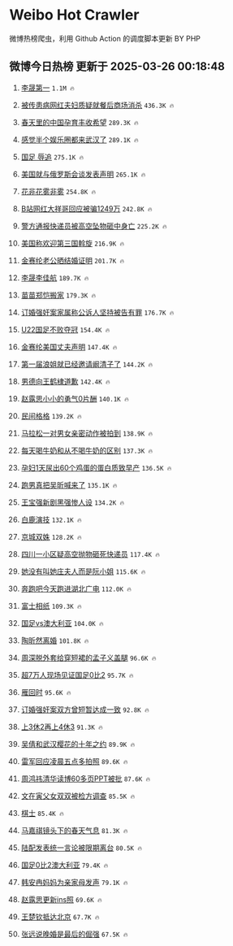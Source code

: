 # Weibo Hot Crawler 



微博热榜爬虫，利用 Github Action 的调度脚本更新 BY PHP 


## 微博今日热榜 更新于 2025-03-26 00:18:48 
1. [李晟第一](https://s.weibo.com/weibo?q=%E6%9D%8E%E6%99%9F%E7%AC%AC%E4%B8%80&t=31&band_rank=1&Refer=top) `1.1M 🔥` 

1. [被传患病网红夫妇质疑就餐后商场消杀](https://s.weibo.com/weibo?q=%23%E8%A2%AB%E4%BC%A0%E6%82%A3%E7%97%85%E7%BD%91%E7%BA%A2%E5%A4%AB%E5%A6%87%E8%B4%A8%E7%96%91%E5%B0%B1%E9%A4%90%E5%90%8E%E5%95%86%E5%9C%BA%E6%B6%88%E6%9D%80%23&t=31&band_rank=2&Refer=top) `436.3K 🔥` 

1. [春天里的中国孕育丰收希望](https://s.weibo.com/weibo?q=%23%E6%98%A5%E5%A4%A9%E9%87%8C%E7%9A%84%E4%B8%AD%E5%9B%BD%E5%AD%95%E8%82%B2%E4%B8%B0%E6%94%B6%E5%B8%8C%E6%9C%9B%23&t=31&band_rank=3&Refer=top) `289.3K 🔥` 

1. [感觉半个娱乐圈都来武汉了](https://s.weibo.com/weibo?q=%23%E6%84%9F%E8%A7%89%E5%8D%8A%E4%B8%AA%E5%A8%B1%E4%B9%90%E5%9C%88%E9%83%BD%E6%9D%A5%E6%AD%A6%E6%B1%89%E4%BA%86%23&t=31&band_rank=4&Refer=top) `289.1K 🔥` 

1. [国足 辱追](https://s.weibo.com/weibo?q=%E5%9B%BD%E8%B6%B3%20%E8%BE%B1%E8%BF%BD&t=31&band_rank=5&Refer=top) `275.1K 🔥` 

1. [美国就与俄罗斯会谈发表声明](https://s.weibo.com/weibo?q=%23%E7%BE%8E%E5%9B%BD%E5%B0%B1%E4%B8%8E%E4%BF%84%E7%BD%97%E6%96%AF%E4%BC%9A%E8%B0%88%E5%8F%91%E8%A1%A8%E5%A3%B0%E6%98%8E%23&t=31&band_rank=6&Refer=top) `265.1K 🔥` 

1. [花非花雾非雾](https://s.weibo.com/weibo?q=%E8%8A%B1%E9%9D%9E%E8%8A%B1%E9%9B%BE%E9%9D%9E%E9%9B%BE&t=31&band_rank=7&Refer=top) `254.8K 🔥` 

1. [B站网红大祥哥回应被骗1249万](https://s.weibo.com/weibo?q=%23B%E7%AB%99%E7%BD%91%E7%BA%A2%E5%A4%A7%E7%A5%A5%E5%93%A5%E5%9B%9E%E5%BA%94%E8%A2%AB%E9%AA%971249%E4%B8%87%23&t=31&band_rank=8&Refer=top) `242.8K 🔥` 

1. [警方通报快递员被高空坠物砸中身亡](https://s.weibo.com/weibo?q=%23%E8%AD%A6%E6%96%B9%E9%80%9A%E6%8A%A5%E5%BF%AB%E9%80%92%E5%91%98%E8%A2%AB%E9%AB%98%E7%A9%BA%E5%9D%A0%E7%89%A9%E7%A0%B8%E4%B8%AD%E8%BA%AB%E4%BA%A1%23&t=31&band_rank=9&Refer=top) `225.2K 🔥` 

1. [美国称欢迎第三国斡旋](https://s.weibo.com/weibo?q=%23%E7%BE%8E%E5%9B%BD%E7%A7%B0%E6%AC%A2%E8%BF%8E%E7%AC%AC%E4%B8%89%E5%9B%BD%E6%96%A1%E6%97%8B%23&t=31&band_rank=10&Refer=top) `216.9K 🔥` 

1. [金赛纶老公晒结婚证明](https://s.weibo.com/weibo?q=%23%E9%87%91%E8%B5%9B%E7%BA%B6%E8%80%81%E5%85%AC%E6%99%92%E7%BB%93%E5%A9%9A%E8%AF%81%E6%98%8E%23&t=31&band_rank=11&Refer=top) `201.7K 🔥` 

1. [李晟李佳航](https://s.weibo.com/weibo?q=%E6%9D%8E%E6%99%9F%E6%9D%8E%E4%BD%B3%E8%88%AA&t=31&band_rank=12&Refer=top) `189.7K 🔥` 

1. [苗苗郑恺搬家](https://s.weibo.com/weibo?q=%23%E8%8B%97%E8%8B%97%E9%83%91%E6%81%BA%E6%90%AC%E5%AE%B6%23&t=31&band_rank=13&Refer=top) `179.3K 🔥` 

1. [订婚强奸案家属称公诉人坚持被告有罪](https://s.weibo.com/weibo?q=%23%E8%AE%A2%E5%A9%9A%E5%BC%BA%E5%A5%B8%E6%A1%88%E5%AE%B6%E5%B1%9E%E7%A7%B0%E5%85%AC%E8%AF%89%E4%BA%BA%E5%9D%9A%E6%8C%81%E8%A2%AB%E5%91%8A%E6%9C%89%E7%BD%AA%23&t=31&band_rank=14&Refer=top) `176.7K 🔥` 

1. [U22国足不败夺冠](https://s.weibo.com/weibo?q=%23U22%E5%9B%BD%E8%B6%B3%E4%B8%8D%E8%B4%A5%E5%A4%BA%E5%86%A0%23&t=31&band_rank=15&Refer=top) `154.4K 🔥` 

1. [金赛纶美国丈夫声明](https://s.weibo.com/weibo?q=%23%E9%87%91%E8%B5%9B%E7%BA%B6%E7%BE%8E%E5%9B%BD%E4%B8%88%E5%A4%AB%E5%A3%B0%E6%98%8E%23&t=31&band_rank=16&Refer=top) `147.4K 🔥` 

1. [第一届浪姐就已经邀请阚清子了](https://s.weibo.com/weibo?q=%23%E7%AC%AC%E4%B8%80%E5%B1%8A%E6%B5%AA%E5%A7%90%E5%B0%B1%E5%B7%B2%E7%BB%8F%E9%82%80%E8%AF%B7%E9%98%9A%E6%B8%85%E5%AD%90%E4%BA%86%23&t=31&band_rank=17&Refer=top) `144.2K 🔥` 

1. [男德向王鹤棣道歉](https://s.weibo.com/weibo?q=%23%E7%94%B7%E5%BE%B7%E5%90%91%E7%8E%8B%E9%B9%A4%E6%A3%A3%E9%81%93%E6%AD%89%23&t=31&band_rank=18&Refer=top) `142.4K 🔥` 

1. [赵露思小小的勇气0片酬](https://s.weibo.com/weibo?q=%23%E8%B5%B5%E9%9C%B2%E6%80%9D%E5%B0%8F%E5%B0%8F%E7%9A%84%E5%8B%87%E6%B0%940%E7%89%87%E9%85%AC%23&t=31&band_rank=19&Refer=top) `140.1K 🔥` 

1. [民间格格](https://s.weibo.com/weibo?q=%E6%B0%91%E9%97%B4%E6%A0%BC%E6%A0%BC&t=31&band_rank=20&Refer=top) `139.2K 🔥` 

1. [马拉松一对男女亲密动作被拍到](https://s.weibo.com/weibo?q=%23%E9%A9%AC%E6%8B%89%E6%9D%BE%E4%B8%80%E5%AF%B9%E7%94%B7%E5%A5%B3%E4%BA%B2%E5%AF%86%E5%8A%A8%E4%BD%9C%E8%A2%AB%E6%8B%8D%E5%88%B0%23&t=31&band_rank=21&Refer=top) `138.9K 🔥` 

1. [每天喝牛奶和从不喝牛奶的区别](https://s.weibo.com/weibo?q=%E6%AF%8F%E5%A4%A9%E5%96%9D%E7%89%9B%E5%A5%B6%E5%92%8C%E4%BB%8E%E4%B8%8D%E5%96%9D%E7%89%9B%E5%A5%B6%E7%9A%84%E5%8C%BA%E5%88%AB&t=31&band_rank=22&Refer=top) `137.3K 🔥` 

1. [孕妇1天尿出60个鸡蛋的蛋白质致早产](https://s.weibo.com/weibo?q=%23%E5%AD%95%E5%A6%871%E5%A4%A9%E5%B0%BF%E5%87%BA60%E4%B8%AA%E9%B8%A1%E8%9B%8B%E7%9A%84%E8%9B%8B%E7%99%BD%E8%B4%A8%E8%87%B4%E6%97%A9%E4%BA%A7%23&t=31&band_rank=23&Refer=top) `136.5K 🔥` 

1. [跑男真把吴昕喊来了](https://s.weibo.com/weibo?q=%E8%B7%91%E7%94%B7%E7%9C%9F%E6%8A%8A%E5%90%B4%E6%98%95%E5%96%8A%E6%9D%A5%E4%BA%86&t=31&band_rank=24&Refer=top) `135.1K 🔥` 

1. [王宝强新剧黑强惨人设](https://s.weibo.com/weibo?q=%E7%8E%8B%E5%AE%9D%E5%BC%BA%E6%96%B0%E5%89%A7%E9%BB%91%E5%BC%BA%E6%83%A8%E4%BA%BA%E8%AE%BE&t=31&band_rank=25&Refer=top) `134.2K 🔥` 

1. [白鹿演技](https://s.weibo.com/weibo?q=%E7%99%BD%E9%B9%BF%E6%BC%94%E6%8A%80&t=31&band_rank=26&Refer=top) `132.1K 🔥` 

1. [京城双姝](https://s.weibo.com/weibo?q=%E4%BA%AC%E5%9F%8E%E5%8F%8C%E5%A7%9D&t=31&band_rank=27&Refer=top) `128.2K 🔥` 

1. [四川一小区疑高空抛物砸死快递员](https://s.weibo.com/weibo?q=%23%E5%9B%9B%E5%B7%9D%E4%B8%80%E5%B0%8F%E5%8C%BA%E7%96%91%E9%AB%98%E7%A9%BA%E6%8A%9B%E7%89%A9%E7%A0%B8%E6%AD%BB%E5%BF%AB%E9%80%92%E5%91%98%23&t=31&band_rank=28&Refer=top) `117.4K 🔥` 

1. [她没有叫她庄夫人而是阮小姐](https://s.weibo.com/weibo?q=%E5%A5%B9%E6%B2%A1%E6%9C%89%E5%8F%AB%E5%A5%B9%E5%BA%84%E5%A4%AB%E4%BA%BA%E8%80%8C%E6%98%AF%E9%98%AE%E5%B0%8F%E5%A7%90&t=31&band_rank=29&Refer=top) `115.6K 🔥` 

1. [奔跑吧今天跑进湖北广电](https://s.weibo.com/weibo?q=%23%E5%A5%94%E8%B7%91%E5%90%A7%E4%BB%8A%E5%A4%A9%E8%B7%91%E8%BF%9B%E6%B9%96%E5%8C%97%E5%B9%BF%E7%94%B5%23&t=31&band_rank=30&Refer=top) `112.0K 🔥` 

1. [富士相纸](https://s.weibo.com/weibo?q=%E5%AF%8C%E5%A3%AB%E7%9B%B8%E7%BA%B8&t=31&band_rank=31&Refer=top) `109.3K 🔥` 

1. [国足vs澳大利亚](https://s.weibo.com/weibo?q=%23%E5%9B%BD%E8%B6%B3vs%E6%BE%B3%E5%A4%A7%E5%88%A9%E4%BA%9A%23&t=31&band_rank=32&Refer=top) `104.0K 🔥` 

1. [陶昕然离婚](https://s.weibo.com/weibo?q=%E9%99%B6%E6%98%95%E7%84%B6%E7%A6%BB%E5%A9%9A&t=31&band_rank=33&Refer=top) `101.8K 🔥` 

1. [周深脱外套给穿短裙的孟子义盖腿](https://s.weibo.com/weibo?q=%23%E5%91%A8%E6%B7%B1%E8%84%B1%E5%A4%96%E5%A5%97%E7%BB%99%E7%A9%BF%E7%9F%AD%E8%A3%99%E7%9A%84%E5%AD%9F%E5%AD%90%E4%B9%89%E7%9B%96%E8%85%BF%23&t=31&band_rank=34&Refer=top) `96.6K 🔥` 

1. [超7万人现场见证国足0比2](https://s.weibo.com/weibo?q=%23%E8%B6%857%E4%B8%87%E4%BA%BA%E7%8E%B0%E5%9C%BA%E8%A7%81%E8%AF%81%E5%9B%BD%E8%B6%B30%E6%AF%942%23&t=31&band_rank=35&Refer=top) `95.7K 🔥` 

1. [雁回时](https://s.weibo.com/weibo?q=%E9%9B%81%E5%9B%9E%E6%97%B6&t=31&band_rank=36&Refer=top) `95.6K 🔥` 

1. [订婚强奸案双方曾短暂达成一致](https://s.weibo.com/weibo?q=%23%E8%AE%A2%E5%A9%9A%E5%BC%BA%E5%A5%B8%E6%A1%88%E5%8F%8C%E6%96%B9%E6%9B%BE%E7%9F%AD%E6%9A%82%E8%BE%BE%E6%88%90%E4%B8%80%E8%87%B4%23&t=31&band_rank=37&Refer=top) `92.8K 🔥` 

1. [上3休2再上4休3](https://s.weibo.com/weibo?q=%23%E4%B8%8A3%E4%BC%912%E5%86%8D%E4%B8%8A4%E4%BC%913%23&t=31&band_rank=38&Refer=top) `91.3K 🔥` 

1. [吴倩和武汉樱花的十年之约](https://s.weibo.com/weibo?q=%23%E5%90%B4%E5%80%A9%E5%92%8C%E6%AD%A6%E6%B1%89%E6%A8%B1%E8%8A%B1%E7%9A%84%E5%8D%81%E5%B9%B4%E4%B9%8B%E7%BA%A6%23&t=31&band_rank=39&Refer=top) `89.9K 🔥` 

1. [雷军回应凌晨五点多拍照](https://s.weibo.com/weibo?q=%23%E9%9B%B7%E5%86%9B%E5%9B%9E%E5%BA%94%E5%87%8C%E6%99%A8%E4%BA%94%E7%82%B9%E5%A4%9A%E6%8B%8D%E7%85%A7%23&t=31&band_rank=40&Refer=top) `89.6K 🔥` 

1. [周鸿祎清华读博60多页PPT被批](https://s.weibo.com/weibo?q=%23%E5%91%A8%E9%B8%BF%E7%A5%8E%E6%B8%85%E5%8D%8E%E8%AF%BB%E5%8D%9A60%E5%A4%9A%E9%A1%B5PPT%E8%A2%AB%E6%89%B9%23&t=31&band_rank=41&Refer=top) `87.6K 🔥` 

1. [文在寅父女双双被检方调查](https://s.weibo.com/weibo?q=%23%E6%96%87%E5%9C%A8%E5%AF%85%E7%88%B6%E5%A5%B3%E5%8F%8C%E5%8F%8C%E8%A2%AB%E6%A3%80%E6%96%B9%E8%B0%83%E6%9F%A5%23&t=31&band_rank=42&Refer=top) `85.5K 🔥` 

1. [棋士](https://s.weibo.com/weibo?q=%E6%A3%8B%E5%A3%AB&t=31&band_rank=43&Refer=top) `85.4K 🔥` 

1. [马嘉祺镜头下的春天气息](https://s.weibo.com/weibo?q=%23%E9%A9%AC%E5%98%89%E7%A5%BA%E9%95%9C%E5%A4%B4%E4%B8%8B%E7%9A%84%E6%98%A5%E5%A4%A9%E6%B0%94%E6%81%AF%23&t=31&band_rank=44&Refer=top) `81.3K 🔥` 

1. [陆配发表统一言论被限期离台](https://s.weibo.com/weibo?q=%23%E9%99%86%E9%85%8D%E5%8F%91%E8%A1%A8%E7%BB%9F%E4%B8%80%E8%A8%80%E8%AE%BA%E8%A2%AB%E9%99%90%E6%9C%9F%E7%A6%BB%E5%8F%B0%23&t=31&band_rank=45&Refer=top) `80.5K 🔥` 

1. [国足0比2澳大利亚](https://s.weibo.com/weibo?q=%23%E5%9B%BD%E8%B6%B30%E6%AF%942%E6%BE%B3%E5%A4%A7%E5%88%A9%E4%BA%9A%23&t=31&band_rank=46&Refer=top) `79.4K 🔥` 

1. [韩安冉妈妈为亲家母发声](https://s.weibo.com/weibo?q=%23%E9%9F%A9%E5%AE%89%E5%86%89%E5%A6%88%E5%A6%88%E4%B8%BA%E4%BA%B2%E5%AE%B6%E6%AF%8D%E5%8F%91%E5%A3%B0%23&t=31&band_rank=47&Refer=top) `79.1K 🔥` 

1. [赵露思更新ins照](https://s.weibo.com/weibo?q=%23%E8%B5%B5%E9%9C%B2%E6%80%9D%E6%9B%B4%E6%96%B0ins%E7%85%A7%23&t=31&band_rank=48&Refer=top) `69.6K 🔥` 

1. [王楚钦抵达北京](https://s.weibo.com/weibo?q=%E7%8E%8B%E6%A5%9A%E9%92%A6%E6%8A%B5%E8%BE%BE%E5%8C%97%E4%BA%AC&t=31&band_rank=49&Refer=top) `67.7K 🔥` 

1. [张远说晚婚是最后的倔强](https://s.weibo.com/weibo?q=%E5%BC%A0%E8%BF%9C%E8%AF%B4%E6%99%9A%E5%A9%9A%E6%98%AF%E6%9C%80%E5%90%8E%E7%9A%84%E5%80%94%E5%BC%BA&t=31&band_rank=50&Refer=top) `67.5K 🔥` 

